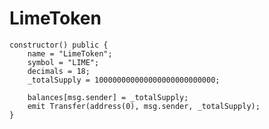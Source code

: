 # LimeToken



    constructor() public {
        name = "LimeToken";
        symbol = "LIME";
        decimals = 18;
        _totalSupply = 100000000000000000000000000;

        balances[msg.sender] = _totalSupply;
        emit Transfer(address(0), msg.sender, _totalSupply);
    }


